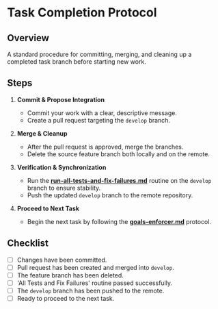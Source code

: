 # Task Completion Protocol

## Overview
A standard procedure for committing, merging, and cleaning up a completed task branch before starting new work.

## Steps
1.  **Commit & Propose Integration**
    - Commit your work with a clear, descriptive message.
    - Create a pull request targeting the `develop` branch.

2.  **Merge & Cleanup**
    - After the pull request is approved, merge the branches.
    - Delete the source feature branch both locally and on the remote.

3.  **Verification & Synchronization**
    - Run the **[run-all-tests-and-fix-failures.md](./run-all-tests-and-fix-failures.md)** routine on the `develop` branch to ensure stability.
    - Push the updated `develop` branch to the remote repository.

4.  **Proceed to Next Task**
    - Begin the next task by following the **[goals-enforcer.md](./goals-enforcer.md)** protocol.

## Checklist
- [ ] Changes have been committed.
- [ ] Pull request has been created and merged into `develop`.
- [ ] The feature branch has been deleted.
- [ ] 'All Tests and Fix Failures' routine passed successfully.
- [ ] The `develop` branch has been pushed to the remote.
- [ ] Ready to proceed to the next task.